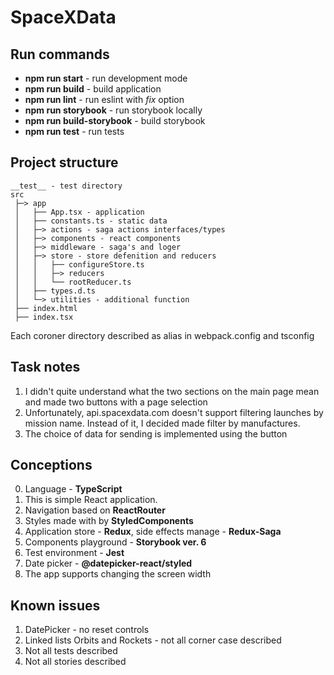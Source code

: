 # SpaceXData

## Run commands

- **npm run start** - run development mode
- **npm run build** - build application
- **npm run lint** - run eslint with _fix_ option
- **npm run storybook** - run storybook locally
- **npm run build-storybook** - build storybook
- **npm run test** - run tests

## Project structure

````
__test__ - test directory
src
 ├─> app
 │   ├── App.tsx - application 
 │   ├── constants.ts - static data
 │   ├─> actions - saga actions interfaces/types
 │   ├─> components - react components
 │   ├─> middleware - saga's and loger
 │   ├─> store - store defenition and reducers
 │   │   ├── configureStore.ts
 │   │   ├─> reducers
 │   │   └── rootReducer.ts
 │   ├── types.d.ts
 │   └─> utilities - additional function
 ├── index.html
 ├── index.tsx
````

Each coroner directory described as alias in webpack.config and tsconfig

## Task notes

1. I didn't quite understand what the two sections on the main page mean and made two buttons with a page selection
2. Unfortunately, api.spacexdata.com doesn't support filtering launches by mission name. Instead of it, I decided made filter by manufactures.
3. The choice of data for sending is implemented using the button

## Conceptions

0. Language - **TypeScript**
1. This is simple React application.
2. Navigation based on **ReactRouter**
3. Styles made with by **StyledComponents**
4. Application store - **Redux**, side effects manage - **Redux-Saga**
5. Components playground - **Storybook ver. 6**
6. Test environment - **Jest**
7. Date picker - **@datepicker-react/styled**
8. The app supports changing the screen width

## Known issues

1. DatePicker - no reset controls
2. Linked lists Orbits and Rockets - not all corner case described
3. Not all tests described
4. Not all stories described
